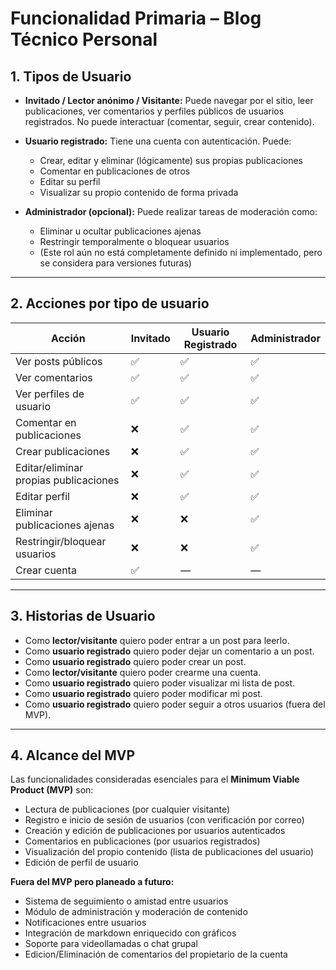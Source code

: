 # Funcionalidad Primaria – Blog Técnico Personal

## 1. Tipos de Usuario

- **Invitado / Lector anónimo / Visitante:** Puede navegar por el sitio, leer publicaciones, ver comentarios y perfiles públicos de usuarios registrados. No puede interactuar (comentar, seguir, crear contenido).

- **Usuario registrado:** Tiene una cuenta con autenticación. Puede:
  - Crear, editar y eliminar (lógicamente) sus propias publicaciones
  - Comentar en publicaciones de otros
  - Editar su perfil
  - Visualizar su propio contenido de forma privada

- **Administrador (opcional):** Puede realizar tareas de moderación como:
  - Eliminar u ocultar publicaciones ajenas
  - Restringir temporalmente o bloquear usuarios
  - (Este rol aún no está completamente definido ni implementado, pero se considera para versiones futuras)

---

## 2. Acciones por tipo de usuario

| Acción                                      | Invitado | Usuario Registrado | Administrador |
|---------------------------------------------|----------|--------------------|---------------|
| Ver posts públicos                          | ✅       | ✅                 | ✅            |
| Ver comentarios                             | ✅       | ✅                 | ✅            |
| Ver perfiles de usuario                     | ✅       | ✅                 | ✅            |
| Comentar en publicaciones                   | ❌       | ✅                 | ✅            |
| Crear publicaciones                         | ❌       | ✅                 | ✅            |
| Editar/eliminar propias publicaciones       | ❌       | ✅                 | ✅            |
| Editar perfil                               | ❌       | ✅                 | ✅            |
| Eliminar publicaciones ajenas               | ❌       | ❌                 | ✅            |
| Restringir/bloquear usuarios                | ❌       | ❌                 | ✅            |
| Crear cuenta                                | ✅       | —                  | —             |

---

## 3. Historias de Usuario

- Como **lector/visitante** quiero poder entrar a un post para leerlo.
- Como **usuario registrado** quiero poder dejar un comentario a un post.
- Como **usuario registrado** quiero poder crear un post.
- Como **lector/visitante** quiero poder crearme una cuenta.
- Como **usuario registrado** quiero poder visualizar mi lista de post.
- Como **usuario registrado** quiero poder modificar mi post.
- Como **usuario registrado** quiero poder seguir a otros usuarios (fuera del MVP).

---

## 4. Alcance del MVP

Las funcionalidades consideradas esenciales para el **Minimum Viable Product (MVP)** son:

- Lectura de publicaciones (por cualquier visitante)
- Registro e inicio de sesión de usuarios (con verificación por correo)
- Creación y edición de publicaciones por usuarios autenticados
- Comentarios en publicaciones (por usuarios registrados)
- Visualización del propio contenido (lista de publicaciones del usuario)
- Edición de perfil de usuario

**Fuera del MVP pero planeado a futuro:**

- Sistema de seguimiento o amistad entre usuarios
- Módulo de administración y moderación de contenido
- Notificaciones entre usuarios
- Integración de markdown enriquecido con gráficos
- Soporte para videollamadas o chat grupal
- Edicion/Eliminación de comentarios del propietario de la cuenta
